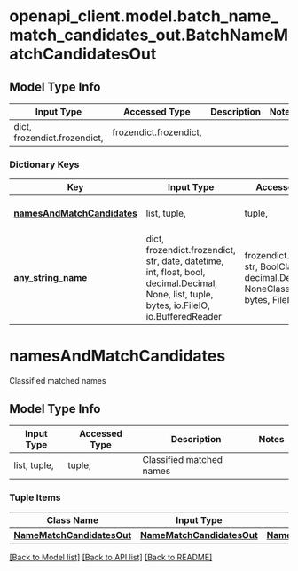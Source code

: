 # openapi_client.model.batch_name_match_candidates_out.BatchNameMatchCandidatesOut

## Model Type Info
Input Type | Accessed Type | Description | Notes
------------ | ------------- | ------------- | -------------
dict, frozendict.frozendict,  | frozendict.frozendict,  |  | 

### Dictionary Keys
Key | Input Type | Accessed Type | Description | Notes
------------ | ------------- | ------------- | ------------- | -------------
**[namesAndMatchCandidates](#namesAndMatchCandidates)** | list, tuple,  | tuple,  | Classified matched names | [optional] 
**any_string_name** | dict, frozendict.frozendict, str, date, datetime, int, float, bool, decimal.Decimal, None, list, tuple, bytes, io.FileIO, io.BufferedReader | frozendict.frozendict, str, BoolClass, decimal.Decimal, NoneClass, tuple, bytes, FileIO | any string name can be used but the value must be the correct type | [optional]

# namesAndMatchCandidates

Classified matched names

## Model Type Info
Input Type | Accessed Type | Description | Notes
------------ | ------------- | ------------- | -------------
list, tuple,  | tuple,  | Classified matched names | 

### Tuple Items
Class Name | Input Type | Accessed Type | Description | Notes
------------- | ------------- | ------------- | ------------- | -------------
[**NameMatchCandidatesOut**](NameMatchCandidatesOut.md) | [**NameMatchCandidatesOut**](NameMatchCandidatesOut.md) | [**NameMatchCandidatesOut**](NameMatchCandidatesOut.md) |  | 

[[Back to Model list]](../../README.md#documentation-for-models) [[Back to API list]](../../README.md#documentation-for-api-endpoints) [[Back to README]](../../README.md)

